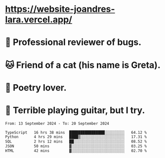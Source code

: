# https://website-joandres-lara.vercel.app/
# 🐛 Professional reviewer of bugs.
# 🐱 Friend of a cat (his name is Greta).
# 📜 Poetry lover.
# 🎸 Terrible playing guitar, but I try.

<!--START_SECTION:waka-->

```txt
From: 13 September 2024 - To: 20 September 2024

TypeScript   16 hrs 38 mins  ████████████████░░░░░░░░░   64.12 %
Python       4 hrs 29 mins   ████▒░░░░░░░░░░░░░░░░░░░░   17.31 %
SQL          2 hrs 12 mins   ██░░░░░░░░░░░░░░░░░░░░░░░   08.52 %
JSON         50 mins         ▓░░░░░░░░░░░░░░░░░░░░░░░░   03.25 %
HTML         42 mins         ▓░░░░░░░░░░░░░░░░░░░░░░░░   02.70 %
```

<!--END_SECTION:waka-->
